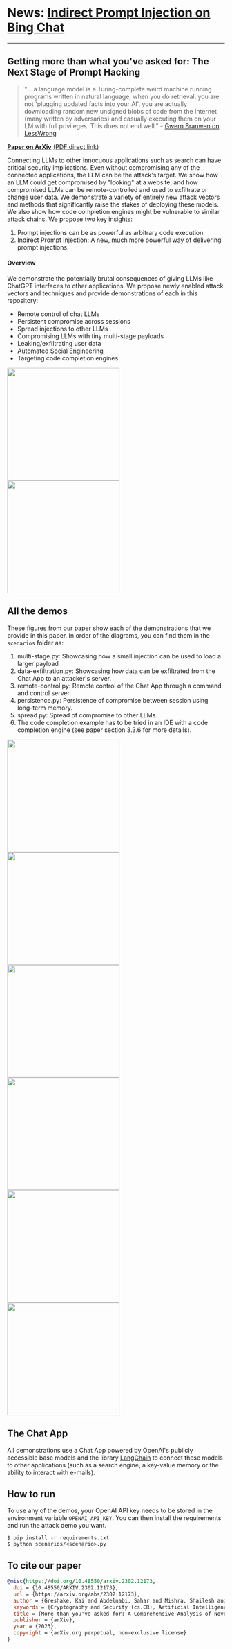# News: **[Indirect Prompt Injection on Bing Chat](https://greshake.github.io/)**
-------------------------
## Getting more than what you've asked for: The Next Stage of Prompt Hacking 
> "... a language model is a Turing-complete weird machine running programs written in natural language; when you do retrieval, you are not 'plugging updated facts into your AI', you are actually downloading random new unsigned blobs of code from the Internet (many written by adversaries) and casually executing them on your LM with full privileges. This does not end well." - [Gwern Branwen on LessWrong](https://www.lesswrong.com/posts/jtoPawEhLNXNxvgTT/bing-chat-is-blatantly-aggressively-misaligned?commentId=AAC8jKeDp6xqsZK2K)

[**Paper on ArXiv**](https://arxiv.org/abs/2302.12173) [(PDF direct link)](https://arxiv.org/pdf/2302.12173.pdf)

Connecting LLMs to other innocuous applications such as search can have critical security implications. Even without compromising any of the connected applications, the LLM can be the attack's target. We show how an LLM could get compromised by "looking" at a website, and how compromised LLMs can be remote-controlled and used to exfiltrate or change user data. We demonstrate a variety of entirely new attack vectors and methods that significantly raise the stakes of deploying these models. We also show how code completion engines might be vulnerable to similar attack chains. We propose two key insights:
1. Prompt injections can be as powerful as arbitrary code execution.
2. Indirect Prompt Injection: A new, much more powerful way of delivering prompt injections.

#### Overview
We demonstrate the potentially brutal consequences of giving LLMs like ChatGPT interfaces to other applications. We propose newly enabled attack vectors and techniques and provide demonstrations of each in this repository:

- Remote control of chat LLMs
- Persistent compromise across sessions
- Spread injections to other LLMs
- Compromising LLMs with tiny multi-stage payloads
- Leaking/exfiltrating user data
- Automated Social Engineering
- Targeting code completion engines

<p float="left">
  <img height="260" src="./teasers/fig1.png">
  <img height="260" src="./teasers/fig2.png">
</p>




## All the demos
These figures from our paper show each of the demonstrations that we provide in this paper.
In order of the diagrams, you can find them in the `scenarios` folder as:
1. multi-stage.py: Showcasing how a small injection can be used to load a larger payload
2. data-exfiltration.py: Showcasing how data can be exfiltrated from the Chat App to an attacker's server.
3. remote-control.py: Remote control of the Chat App through a command and control server.
4. persistence.py: Persistence of compromise between session using long-term memory.
5. spread.py: Spread of compromise to other LLMs.
6. The code completion example has to be tried in an IDE with a code completion engine (see paper section 3.3.6 for more details).


<p float="left">
    <img height="260" src="./teasers/multi-stage-diagram.png">
    <img height="260" src="./teasers/data-exfiltration.png">
    <img height="260" src="./teasers/remote-control.png">
    <img height="260" src="./teasers/persistence.png">
    <img height="260" src="./teasers/spreading.png">
    <img height="260" src="./teasers/code-completion.png">
</p>

## The Chat App
All demonstrations use a Chat App powered by OpenAI's publicly accessible base models and the library [LangChain](https://github.com/hwchase17/langchain) to connect these models to other applications (such as a search engine, a key-value memory or the ability to interact with e-mails).

## How to run
To use any of the demos, your OpenAI API key needs to be stored in the environment variable `OPENAI_API_KEY`. You can then install the requirements and run the attack demo you want.
```
$ pip install -r requirements.txt
$ python scenarios/<scenario>.py
```


## To cite our paper
```bibtex
@misc{https://doi.org/10.48550/arxiv.2302.12173,
  doi = {10.48550/ARXIV.2302.12173},
  url = {https://arxiv.org/abs/2302.12173},
  author = {Greshake, Kai and Abdelnabi, Sahar and Mishra, Shailesh and Endres, Christoph and Holz, Thorsten and Fritz, Mario},
  keywords = {Cryptography and Security (cs.CR), Artificial Intelligence (cs.AI), Computation and Language (cs.CL), Computers and Society (cs.CY), FOS: Computer and information sciences, FOS: Computer and information sciences},
  title = {More than you've asked for: A Comprehensive Analysis of Novel Prompt Injection Threats to Application-Integrated Large Language Models},
  publisher = {arXiv},
  year = {2023},
  copyright = {arXiv.org perpetual, non-exclusive license}
}
```

